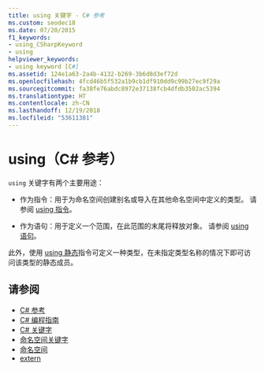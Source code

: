 ```yaml
---
title: using 关键字 - C# 参考
ms.custom: seodec18
ms.date: 07/20/2015
f1_keywords:
- using_CSharpKeyword
- using
helpviewer_keywords:
- using keyword [C#]
ms.assetid: 124e1a63-2a4b-4132-b269-3b6d8d3ef72d
ms.openlocfilehash: 4fcd46b5f532a1b9cb1df910dd9c99b27ec9f29a
ms.sourcegitcommit: fa38fe76abdc8972e37138fcb4dfdb3502ac5394
ms.translationtype: HT
ms.contentlocale: zh-CN
ms.lasthandoff: 12/19/2018
ms.locfileid: "53611381"
---
```

# <a name="using-c-reference"></a>using（C# 参考）

`using` 关键字有两个主要用途：

- 作为指令：用于为命名空间创建别名或导入在其他命名空间中定义的类型。 请参阅 [using 指令](using-directive.md)。

- 作为语句：用于定义一个范围，在此范围的末尾将释放对象。 请参阅 [using 语句](using-statement.md)。

此外，使用 [using 静态](using-static.md)指令可定义一种类型，在未指定类型名称的情况下即可访问该类型的静态成员。

## <a name="see-also"></a>请参阅

- [C# 参考](../index.md)
- [C# 编程指南](../../programming-guide/index.md)
- [C# 关键字](index.md)
- [命名空间关键字](namespace-keywords.md)
- [命名空间](../../programming-guide/namespaces/index.md)
- [extern](extern.md)